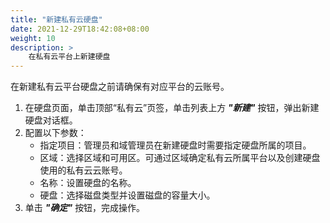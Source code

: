 ```yaml
---
title: "新建私有云硬盘"
date: 2021-12-29T18:42:08+08:00
weight: 10
description: >
    在私有云平台上新建硬盘
---
```


在新建私有云平台硬盘之前请确保有对应平台的云账号。

1. 在硬盘页面，单击顶部“私有云”页签，单击列表上方 **_"新建"_** 按钮，弹出新建硬盘对话框。
2. 配置以下参数：
   - 指定项目：管理员和域管理员在新建硬盘时需要指定硬盘所属的项目。
   - 区域：选择区域和可用区。可通过区域确定私有云所属平台以及创建硬盘使用的私有云云账号。
   - 名称：设置硬盘的名称。
   - 硬盘：选择磁盘类型并设置磁盘的容量大小。
3. 单击 **_"确定"_** 按钮，完成操作。


